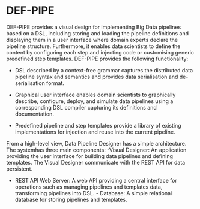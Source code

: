 # DEF-PIPE
DEF-PIPE provides a visual design for implementing Big Data pipelines based on a DSL, including storing and loading the pipeline definitions and displaying them in a user interface where domain experts declare the pipeline structure. Furthermore, it enables data scientists to define the content by configuring each step and injecting code or customising generic predefined step templates. 
DEF-PIPE provides the following functionality: 

- DSL described by a context-free grammar captures the distributed data pipeline syntax and semantics and provides data serialisation and de-serialisation format. 

- Graphical user interface enables domain scientists to graphically describe, configure, deploy, and simulate data pipelines using a corresponding DSL compiler capturing its definitions and documentation. 

- Predefined pipeline and step templates provide a library of existing implementations for injection and reuse into the current pipeline. 

From a high-level view, Data Pipeline Designer has a simple architecture. The systemhas three main components: 
-Visual Designer: An application providing the user interface for building data pipelines and defining templates. The Visual Designer communicate with the REST API for data persistent.
- REST API Web Server: A web API providing a central interface for operations such as managing pipelines and templates data, transforming pipelines into DSL.
- Database: A simple relational database for storing pipelines and templates.
  
 
